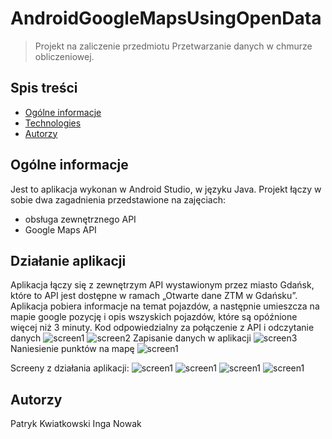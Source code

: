 # AndroidGoogleMapsUsingOpenData
> Projekt na zaliczenie przedmiotu Przetwarzanie danych w chmurze obliczeniowej.

## Spis treści
* [Ogólne informacje](#ogólne-informacje)
* [Technologies](#działanie-aplikacji)
* [Autorzy](#autorzy)

## Ogólne informacje
Jest to aplikacja wykonan w Android Studio, w języku Java. Projekt łączy w sobie dwa zagadnienia przedstawione na zajęciach:
- obsługa zewnętrznego API
- Google Maps API

## Działanie aplikacji
Aplikacja łączy się z zewnętrzym API wystawionym przez miasto Gdańsk, które to API jest dostępne w ramach „Otwarte dane ZTM w Gdańsku”. 
Aplikacja pobiera informacje na temat pojazdów, a następnie umieszcza na mapie google pozycję i opis wszyskich pojazdów, które są opóźnione więcej niż 3 minuty. 
Kod odpowiedzialny za połączenie z API i odczytanie danych
![screen1](/img/Screenshot_1.png)
![screen2](/img/Screenshot_2.png)
Zapisanie danych w aplikacji
![screen3](/img/Screenshot_3.png)
Naniesienie punktów na mapę
![screen1](/img/Screenshot_4.png)

Screeny z działania aplikacji:
![screen1](/img/Screenshot_20210601-130724.png)
![screen1](/img/Screenshot_20210601-130743.png)
![screen1](/img/Screenshot_20210601-130803.png)
![screen1](/img/Screenshot_20210601-130818.png)

## Autorzy
Patryk Kwiatkowski 
Inga Nowak
